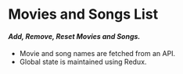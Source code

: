 # Movies and Songs List

#### ___Add, Remove, Reset Movies and Songs.___

- Movie and song names are fetched from an API.
- Global state is maintained using Redux.
